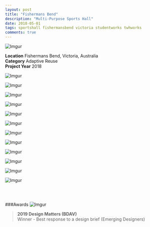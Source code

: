 ```yaml
---
layout: post
title: "Fishermans Bend"
description: "Multi-Purpose Sports Hall"
date: 2018-05-01
tags: sportshall fishermansbend victoria studentworks twhworks
comments: true
---
```


![Imgur](https://i.imgur.com/fHkGA44.png)

**Location** Fishermans Bend, Victoria, Australia <br>
**Category** Adaptive Reuse <br>
**Project Year** 2018 <br>

![Imgur](https://i.imgur.com/XITv8ZC.png)

![Imgur](https://i.imgur.com/Geq2dvR.png)

![Imgur](https://i.imgur.com/Ei8xIij.png)

![Imgur](https://i.imgur.com/lyfVPc3.png)

![Imgur](https://i.imgur.com/2ixLjp7.png)

![Imgur](https://i.imgur.com/bsJfa3o.png)

![Imgur](https://i.imgur.com/D7CZYSg.png)

![Imgur](https://i.imgur.com/TVzeuWH.png)

![Imgur](https://i.imgur.com/wGcR4BX.png)

![Imgur](https://i.imgur.com/otSUuZM.png)

![Imgur](https://i.imgur.com/kRqoq84.png)

![Imgur](https://i.imgur.com/7WWHCgt.png)

<br> <br>

###Awards
![Imgur](https://i.imgur.com/ckKSkWj.png)

> **2019 Design Matters (BDAV)** <br>
Winner - Best response to a design brief (Emerging Designers)





